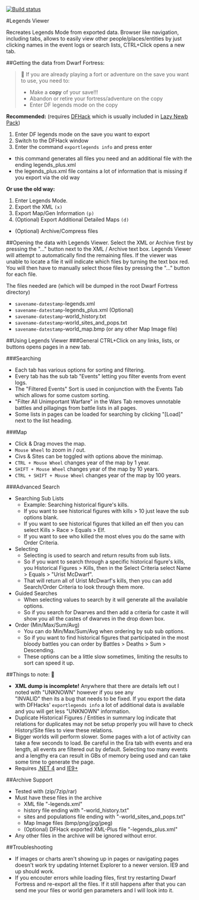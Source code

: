[![Build status](https://ci.appveyor.com/api/projects/status/2dcxapcp3tium23l?svg=true)](https://ci.appveyor.com/project/Kromtec/legends-viewer)

#Legends Viewer

Recreates Legends Mode from exported data. Browser like navigation, including tabs, allows to easily view other people/places/entities by just clicking names in the event logs or search lists, CTRL+Click opens a new tab. 

##Getting the data from Dwarf Fortress:
> :high_brightness: If you are already playing a fort or adventure on the save you want to use, you need to:
> * Make a **copy** of your save!!!
> * Abandon or retire your fortress/adventure on the copy
> * Enter DF legends mode on the copy

**Recommended:** (requires [DFHack](https://github.com/DFHack/dfhack/releases) which is usually included in [Lazy Newb Pack](http://lazynewbpack.com/))

1. Enter DF legends mode on the save you want to export 
2. Switch to the DFHack window
3. Enter the command `exportlegends info` and press enter
  * this command generates all files you need and an additional file with the ending legends_plus.xml
  * the legends_plus.xml file contains a lot of information that is missing if you export via the old way

**Or use the old way:**

1. Enter Legends Mode. 
2. Export the XML `(x)`
3. Export Map/Gen Information `(p)`
4. (Optional) Export Additional Detailed Maps `(d)` 

* (Optional) Archive/Compress files
	
##Opening the data with Legends Viewer.
Select the XML or Archive first by pressing the "..." button next to the XML / Archive text box.
Legends Viewer will attempt to automatically find the remaining files.
If the viewer was unable to locate a file it will indicate which files by turning the text box red. 
You will then have to manually select those files by pressing the "..." button for each file.

The files needed are (which will be dumped in the root Dwarf Fortress directory)
* `savename-datestamp`-legends.xml
* `savename-datestamp`-legends_plus.xml (Optional)
* `savename-datestamp`-world_history.txt
* `savename-datestamp`-world_sites_and_pops.txt
* `savename-datestamp`-world_map.bmp (or any other Map Image file)
	
##Using Legends Viewer
###General
CTRL+Click on any links, lists, or buttons opens pages in a new tab.

###Searching
* Each tab has various options for sorting and filtering.
* Every tab has the sub tab "Events" letting you filter events from event logs.
* The "Filtered Events" Sort is used in conjunction with the Events Tab which allows for some custom sorting.
* "Filter All Unimportant Warfare" in the Wars Tab removes unnotable battles and pillagings from battle lists in all pages.
* Some lists in pages can be loaded for searching by clicking "[Load]" next to the list heading.

###Map
* Click & Drag moves the map.
* `Mouse Wheel` to zoom in / out.
* Civs & Sites can be toggled with options above the minimap.
* `CTRL + Mouse Wheel` changes year of the map by 1 year.
* `SHIFT + Mouse Wheel` changes year of the map by 10 years.
* `CTRL + SHIFT + Mouse Wheel` changes year of the map by 100 years.

###Advanced Search
* Searching Sub Lists 
  * Example: Searching historical figure's kills. 
  * If you want to see historical figures with kills > 10 just leave the sub options blank. 
  * If you want to see historical figures that killed an elf then you can select Kills > Race > Equals > Elf. 
  * If you want to see who killed the most elves you do the same with Order Criteria.
* Selecting
  * Selecting is used to search and return results from sub lists. 
  * So if you want to search through a specific historical figure's kills, you Historical Figures > Kills, 
    then in the Select Criteria select Name > Equals > "Urist McDwarf". 
  * That will return all of Urist McDwarf's kills, then you can add Search/Order Criteria to look through them more.
* Guided Searches
  * When selecting values to search by it will generate all the available options. 
  * So if you search for Dwarves and then add a criteria for caste it will show you all the castes of dwarves in the 
    drop down box.
* Order (Min/Max/Sum/Avg)
  * You can do Min/Max/Sum/Avg when ordering by sub sub options.
  * So if you want to find historical figures that participated in the most bloody battles you can order by 
    Battles > Deaths > Sum > Descending. 
  * These options can be a little slow sometimes, limiting the results to sort can speed it up.
		
##Things to note: :blue_book:
* __XML dump is incomplete!__ Anywhere that there are details left out I noted with "UNKNOWN" however if you see any  
  "INVALID" then its a bug that needs to be fixed. If you export the data with DFHacks' `exportlegends info` a lot of 
  additional data is available and you will get less "UNKNOWN" information.
* Duplicate Historical Figures / Entities in summary log indicate that relations for duplicates may not be setup 
  properly you will have to check History/Site files to view these relations.
* Bigger worlds will perform slower. Some pages with a lot of activity can take a few seconds to load. Be careful in 
  the Era tab with events and era length, all events are filtered out by default. Selecting too many events and a 
  lengthy era can result in GBs of memory being used and can take some time to generate the page.
* Requires [.NET 4](http://www.microsoft.com/downloads/en/details.aspx?FamilyID=9cfb2d51-5ff4-4491-b0e5-b386f32c0992&displaylang=en)    and [IE9+](http://windows.microsoft.com/en-us/internet-explorer/download-ie)

##Archive Support 
* Tested with (zip/7zip/rar)
* Must have these files in the archive
  * XML file "-legends.xml"
  * history file ending with "-world_history.txt"
  * sites and populations file ending with "-world_sites_and_pops.txt"
  * Map Image files (bmp/png/jpg/jpeg)
  * (Optional) DFHack exported XML-Plus file "-legends_plus.xml"
* Any other files in the archive will be ignored without error.	
	
##Troubleshooting
* If images or charts aren't showing up in pages or navigating pages doesn't work try updating Internet Explorer to a newer 
  version. IE9 and up should work.
* If you encouter errors while loading files, first try restarting Dwarf Fortress and re-export all the files. 
  If it still happens after that you can send me your files or world gen parameters and I will look into it.
